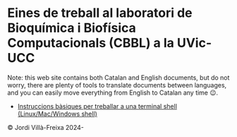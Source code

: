 # Eines de treball al laboratori de Bioquímica i Biofísica Computacionals (CBBL) a la UVic-UCC

Note: this web site contains both Catalan and English documents, but do not worry, there are plenty of tools to translate documents between languages, and you can easily move everything from English to Catalan any time &#128521;.

* [Instruccions bàsiques per treballar a una terminal shell (Linux/Mac/Windows shell)](/cat-shell-linux)

&copy; Jordi Villà-Freixa 2024-